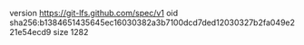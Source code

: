version https://git-lfs.github.com/spec/v1
oid sha256:b1384651435645ec16030382a3b7100dcd7ded12030327b2fa049e221e54ecd9
size 1282
